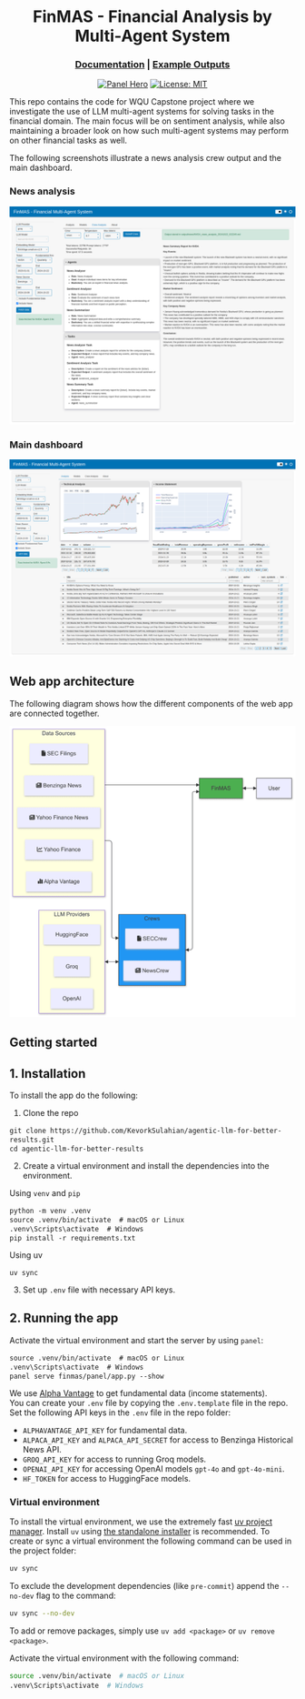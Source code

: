 <div align="center">

# FinMAS - Financial Analysis by Multi-Agent System

<h3>

[Documentation](https://kevorksulahian.github.io/agentic-llm-for-better-results/) | [Example Outputs](https://github.com/KevorkSulahian/agentic-llm-for-better-results/tree/main/output/examples)

</h3>

[![Panel Hero](https://img.shields.io/badge/Panel-Hero)](https://panel.holoviz.org/)
[![License: MIT](https://img.shields.io/badge/License-MIT-green.svg)](https://opensource.org/licenses/MIT)

</div>

This repo contains the code for WQU Capstone project where we investigate the use of LLM multi-agent systems for solving tasks
in the financial domain. The main focus will be on sentiment analysis, while also maintaining a broader look on how such multi-agent
systems may perform on other financial tasks as well.

The following screenshots illustrate a news analysis crew output and the main dashboard.

### News analysis

![](docs/assets/screenshots/finmas_news_analysis.png)

### Main dashboard

![](docs/assets/screenshots/finmas_main_dashboard.png)

## Web app architecture

The following diagram shows how the different components of the web app are connected together.

![](docs/assets/finmas_architecture.png)

## Getting started

## 1. Installation

To install the app do the following:

1. Clone the repo

```shell
git clone https://github.com/KevorkSulahian/agentic-llm-for-better-results.git
cd agentic-llm-for-better-results
```

2. Create a virtual environment and install the dependencies into the environment.

Using `venv` and `pip`

```shell
python -m venv .venv
source .venv/bin/activate  # macOS or Linux
.venv\Scripts\activate  # Windows
pip install -r requirements.txt
```

Using uv

```shell
uv sync
```

3. Set up `.env` file with necessary API keys.

## 2. Running the app

Activate the virtual environment and start the server by using `panel`:

```shell
source .venv/bin/activate  # macOS or Linux
.venv\Scripts\activate  # Windows
panel serve finmas/panel/app.py --show
```

We use [Alpha Vantage](https://www.alphavantage.co/) to get fundamental data (income statements).\
You can create your `.env` file by copying the `.env.template` file in the repo.
Set the following API keys in the `.env` file in the repo folder:

- `ALPHAVANTAGE_API_KEY` for fundamental data.
- `ALPACA_API_KEY` and `ALPACA_API_SECRET` for access to Benzinga Historical News API.
- `GROQ_API_KEY` for access to running Groq models.
- `OPENAI_API_KEY` for accessing OpenAI models `gpt-4o` and `gpt-4o-mini`.
- `HF_TOKEN` for access to HuggingFace models.

### Virtual environment

To install the virtual environment, we use the extremely fast [uv project manager](https://github.com/astral-sh/uv).
Install `uv` using [the standalone installer](https://github.com/astral-sh/uv?tab=readme-ov-file#installation) is recommended.
To create or sync a virtual environment the following command can be used in the project folder:

```bash
uv sync
```

To exclude the development dependencies (like `pre-commit`) append the `--no-dev` flag to the command:

```bash
uv sync --no-dev
```

To add or remove packages, simply use `uv add <package>` or `uv remove <package>`.

Activate the virtual environment with the following command:

```bash
source .venv/bin/activate  # macOS or Linux
.venv\Scripts\activate  # Windows
```

